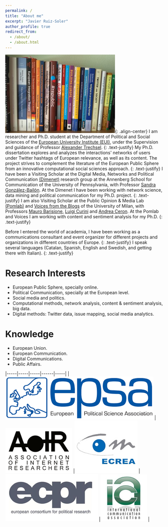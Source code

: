 ```yaml
---
permalink: /
title: "About me"
excerpt: "Javier Ruiz-Soler"
author_profile: true
redirect_from: 
  - /about/
  - /about.html
---
```

![image-center](/images/books.jpg){: .align-center}
I am researcher and Ph.D. student at the Department of Political and Social Sciences of the [European University Institute (EUI)](http://eui.eu), under the Supervision and guidance of Professor [Alexander Trechsel](https://www.unilu.ch/en/faculties/faculty-of-humanities-and-social-sciences/institutes-departements-and-research-centres/department-of-political-science/staff/prof-dr-alexander-trechsel/). 
{: .text-justify}
My Ph.D. dissertation explores and analyzes the interactions' networks of users under Twitter hashtags of European relevance, as well as its content. The project strives to complement the literature of the European Public Sphere from an innovative computational social sciences approach.
{: .text-justify}
I have been a Visiting Scholar at the Digital Media, Networks and Political Communication [(Dimenet)](http://http://dimenet.asc.upenn.edu) research group at the Annenberg School for Communication of the University of Pennsylvania, with Professor [Sandra González-Bailón](https://www.asc.upenn.edu/node/648). At the Dimenet I have been working with network science, data mining and political communication for my Ph.D. project.
{: .text-justify}
I am also Visiting Scholar at the Public Opinion & Media Lab [(Pomlab)](http://www.pomlab.unimi.it) and [Voices from the Blogs](https://www.voices-int.com/?language=en) of the University of Milan, with Professors [Mauro Barisione](http://users2.unimi.it/barisione/), [Luigi Curini](http://www.luigicurini.com) and [Andrea Ceron](https://andreaceron.com). At the Pomlab and Voices I am working with content and sentiment analysis for my Ph.D.
{: .text-justify}



Before I entered the world of academia, I have been working as a communications consultant and event organizer for different projects and organizations in different countries of Europe. 
{: .text-justify}
I speak several languages (Catalan, Spanish, English and Swedish, and getting there with Italian). 
{: .text-justify}

Research Interests
======
- European Public Sphere, specially online.
- Political Communication, specially at the European level.
- Social media and politics.
- Computational methods, network analysis, content & sentiment analysis, big data.
- Digital methods: Twitter data, issue mapping, social media analytics.

Knowledge
======
- European Union.
- European Communication.
- Digital Communications.
- Public Affairs.
  
    

|-----|-----|-----|------|-----|
|![image-right](/images/epsa.png)  | ![image-right](/images/aoir.png) |![image-right](/images/ecrea.jpg) |![image-right](/images/ecpr.png) |![image-left](/images/ica.png) |